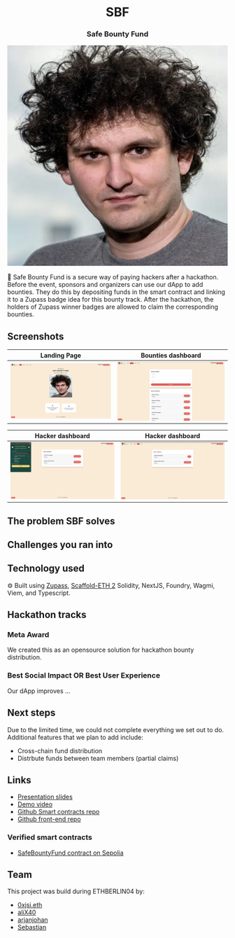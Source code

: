 <div align="center">
  <h1 align="center">SBF</h1>
  <h3>Safe Bounty Fund</h3>
  
![logo](logo.png)
</div>

💸 Safe Bounty Fund is a secure way of paying hackers after a hackathon. Before the event, sponsors and organizers can use our dApp to add bounties. They do this by depositing funds in the smart contract and linking it to a Zupass badge idea for this bounty track. After the hackathon, the holders of Zupass winner badges are allowed to claim the corresponding bounties.

## Screenshots

| Landing Page                                  | Bounties dashboard                        |
| --------------------------------------------- | ----------------------------------------- |
| ![Landing Page](screenshots/landing-page.png) | ![Sponsor page](screenshots/bounties.png) |

| Hacker dashboard                        | Hacker dashboard                |
| --------------------------------------- | ------------------------------- |
| ![Hacker page](screenshots/hacker1.png) | ![???](screenshots/hacker2.png) |

## The problem SBF solves

## Challenges you ran into

## Technology used

⚙️ Built using [Zupass](https://zupass.org), [Scaffold-ETH 2](https://scaffoldeth.io/) Solidity, NextJS, Foundry, Wagmi, Viem, and Typescript.

## Hackathon tracks

### Meta Award

We created this as an opensource solution for hackathon bounty distribution.

### Best Social Impact OR Best User Experience

Our dApp improves ...

## Next steps

Due to the limited time, we could not complete everything we set out to do. Additional features that we plan to add include:

- Cross-chain fund distribution
- Distrbute funds between team members (partial claims)

## Links

- [Presentation slides](https://docs.google.com/presentation/d/1Ve6jAdFijR18LzaWVAjBa3N_5VS2jSHFuacSU-f5MTE/edit?usp=sharing)
- [Demo video](https://www.loom.com/share/a032dbc1beae416ab2dbd48c27d0710b?sid=b02ad7b2-c82e-49bd-8283-edc159672fa0)
- [Github Smart contracts repo](https://github.com/berlin-bounty-kings/contracts)
- [Github front-end repo](https://github.com/berlin-bounty-kings/frontend)

### Verified smart contracts

- [SafeBountyFund contract on Sepolia](https://sepolia.etherscan.io/address/0x8409b68ac606776c2bf28078529883542fcc4f96)

## Team

This project was build during ETHBERLIN04 by:

- [0xjsi.eth](https://twitter.com/0xjsieth)
- [aliX40](https://x.com/AliX__40)
- [arjanjohan](https://x.com/arjanjohan/)
- [Sebastian](https://www.linkedin.com/in/sebastian-s-a29b93276)
